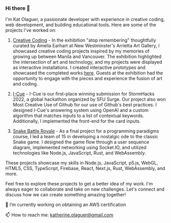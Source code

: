 ### Hi there 👋

I'm Kat Olaguer, a passionate developer with experience in creative coding, web development, and building educational tools. Here are some of the projects I've worked on:

1. [Creative Coding](https://github.com/katporks/creative-coding) - In the exhibition "atop remembering" thoughtfully curated by Amelia Earhart at New Westminster's Arrietta Art Gallery, I showcased creative coding projects inspired by my memories of growing up between Manila and Vancouver. The exhibition highlighted the intersection of art and technology, and my projects were displayed as interactive installations. I created interactive prototypes and showcased the completed works [here](https://atop-remembering.web.app). Guests at the exhibition had the opportunity to engage with the pieces and experience the fusion of art and coding.

2. [I-Cue](https://github.com/edgarcoime/i-cue) - I-Cue is our first-place winning submission for StormHacks 2022, a global hackathon organized by SFU Surge. Our project also won Most Creative Use of Github for our use of Github's best practices. I designed I-Cue's answering system using OpenAI and a custom algorithm that matches inputs to a list of contextual keywords. Additionally, I implemented the front-end for the card inputs.

3. [Snake Battle Royale](https://github.com/BCIT-Snake-Battle-Royale/snake) - As a final project for a programming paradigms course, I led a team of 15 in developing a nostalgic ode to the classic Snake game. I designed the game flow through a user sequence diagram, implemented networking using Socket.IO, and utilized technologies like Node.js, JavaScript, Rust, and WebAssembly.

These projects showcase my skills in Node.js, JavaScript, p5.js, WebGL, HTML5, CSS, TypeScript, Firebase, React, Next.js, Rust, WebAssembly, and more.

Feel free to explore these projects to get a better idea of my work. I'm always eager to collaborate and take on new challenges. Let's connect and discuss how we can create something amazing together!

🔭 I’m currently working on obtaining an AWS certification

📫 How to reach me: katherine.olaguer@gmail.com


